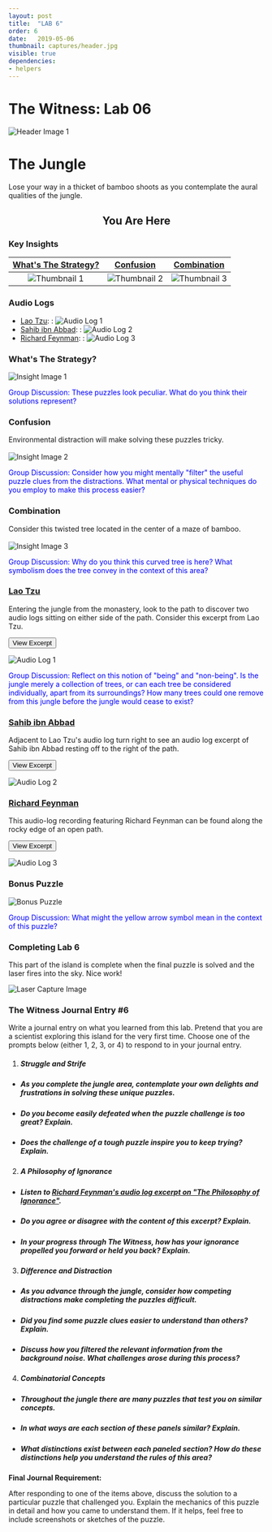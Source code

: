 ```yaml
---
layout: post
title:  "LAB 6"
order: 6
date:   2019-05-06
thumbnail: captures/header.jpg
visible: true
dependencies:
- helpers
---
```


# **The Witness: Lab 06**

![Header Image 1](captures/header.jpg#header)
# The Jungle

Lose your way in a thicket of bamboo shoots as you contemplate the aural qualities of the jungle.

## <center>You Are Here</center>

<!-- ![Witness Map Lab 6](captures/Witness_Map_Lab6.jpg#capture) -->

### Key Insights

| [What's The Strategy?](#whats-the-strategy) | [Confusion](#confusion) | [Combination](#combination) |
|:-:|:-:|:-:|
|![Thumbnail 1](captures/insight_1.jpg#thumbnail)| ![Thumbnail 2](captures/insight_2.jpg#thumbnail)| ![Thumbnail 3](captures/insight_3.jpg#thumbnail)|

### Audio Logs

- [Lao Tzu](#lao-tzu):
: ![Audio Log 1](captures/audio_log_1.jpg#audio_log)
- [Sahib ibn Abbad](#sahib-ibn-abbad):
: ![Audio Log 2](captures/audio_log_2.jpg#audio_log)
- [Richard Feynman](#richard-feynman):
: ![Audio Log 3](captures/audio_log_3.jpg#audio_log)

### What's The Strategy?

![Insight Image 1](captures/insight_1.jpg#capture)

<span style="color: blue">Group Discussion: These puzzles look peculiar. What do you think their solutions represent?</span>

### Confusion
Environmental distraction will make solving these puzzles tricky.
<br><br>
![Insight Image 2](captures/insight_2.jpg#capture)

<span style="color: blue">Group Discussion: Consider how you might mentally "filter" the useful puzzle clues from the distractions. What mental or physical techniques do you employ to make this process easier?</span>

### Combination
Consider this twisted tree located in the center of a maze of bamboo.
<br><br>
![Insight Image 3](captures/insight_3.jpg#capture)

<!-- Is this tree apart from the jungle, surrounded yet separate from it? Does the jungle encompass this tree, and all trees, individually, or together? How many bamboo shoots could one remove from this jungle before the jungle would cease to exist? -->

<span style="color: blue">
Group Discussion: Why do you think this curved tree is here? What symbolism does the tree convey in the context of this area?</span>

### [Lao Tzu](https://psychology.fas.harvard.edu/people/b-f-skinner)

Entering the jungle from the monastery, look to the path to discover two audio logs sitting on either side of the path. Consider this excerpt from Lao Tzu.

<button onclick="collapseExcerpt1()">View Excerpt</button>

<div id="excerpt1" style="display:none">
We join spokes together in a wheel,
but it is the center hole
that makes the wagon move.

We shape clay into a pot,
but it is the emptiness inside
that holds whatever we want.

We hammer wood for a house,
but it is the inner space
that makes it livable.

We work with being,
but non-being is what we use.

<br>---<br>
Lao Tzu, 6th century BC
</div>

![Audio Log 1](captures/audio_log_1.jpg#capture)

<span style="color: blue">Group Discussion: Reflect on this notion of "being" and "non-being". Is the jungle merely a collection of trees, or can each tree be considered individually, apart from its surroundings? How many trees could one remove from this jungle before the jungle would cease to exist?</span>

### [Sahib ibn Abbad](https://en.wikipedia.org/wiki/Sahib_ibn_Abbad)

Adjacent to Lao Tzu's audio log turn right to see an audio log excerpt of Sahib ibn Abbad resting off to the right of the path.  

<button onclick="collapseExcerpt2()">View Excerpt</button>

<div id="excerpt2" style="display:none">
The glass is transparent,
the wine transparent —

the two are similar,
the affair confused.

There seems to be wine
and no glass,
or glass
and no wine.

<br>---<br>
Sahib ibn Abbad, circa 990
</div>

![Audio Log 2](captures/audio_log_2.jpg#capture)

<!-- <span style="color: blue">[TEMP]</span> -->

### [Richard Feynman](https://www.nobelprize.org/prizes/literature/1913/tagore/biographical/)

This audio-log recording featuring Richard Feynman can be found along the rocky edge of an open path.

<button onclick="collapseExcerpt3()">View Excerpt</button>

<div id="excerpt3" style="display:none">

If we were not able or did not desire to look in any new direction,
if we did not have a doubt or recognize ignorance,

we would not get any new ideas.  
There would be nothing worth checking,
because we would know what is true.  

So what we call scientific knowledge today
is a body of statements of varying degrees of certainty.  

Some of them are most unsure; some of them are nearly sure;
but none is absolutely certain.  Scientists are used to this.  

We know that it is consistent to be able to live and not know.  

Some people say,
“How can you _live_ without knowing?” I do not know what they mean.

I always live without knowing.  That is easy.  
How you get to know is what I want to know.

This freedom to doubt is an important matter in the sciences
and, I believe, in other fields.  
It was born of a struggle.  

It was a struggle to be permitted to doubt, to be unsure.

And I do not want us to forget the importance of the struggle
and, by default, to let the thing fall away.  

I feel a responsibility as a scientist
who knows the great value
of a satisfactory philosophy of ignorance,

and the progress made possible by such a philosophy,
progress which is the fruit of freedom of thought.  

I feel a responsibility to proclaim the value of this freedom
and to teach that doubt is not to be feared,

but that it is to be welcomed
as the possibility of a new potential for human beings.

If you know that you are not sure,
you have a chance to improve the situation.  

I want to demand this freedom for future generations.

<br>---<br>
Richard Feynman, 1963
</div>

<!-- <span style="color: blue">[TEMP]</span> -->

![Audio Log 3](captures/audio_log_3.jpg#capture)

### Bonus Puzzle

![Bonus Puzzle](captures/bonus_puzzle.jpg#capture)

<span style="color: blue">Group Discussion: What might the yellow arrow symbol mean in the context of this puzzle?</span>

### Completing Lab 6

This part of the island is complete when the final puzzle is solved and the laser fires into the sky. Nice work!

![Laser Capture Image](captures/laser_capture.jpg#header)

### The Witness Journal Entry #6

Write a journal entry on what you learned from this lab. Pretend that you are a scientist exploring this island for the very first time. Choose one of the prompts below (either 1, 2, 3, or 4) to respond to in your journal entry.

1. ##### **Struggle and Strife**
  - ##### As you complete the jungle area, contemplate your own delights and frustrations in solving these unique puzzles.
  - ##### Do you become easily defeated when the puzzle challenge is too great? Explain.
  - ##### Does the challenge of a tough puzzle inspire you to keep trying? Explain.

2. ##### **A Philosophy of Ignorance**
  - ##### Listen to [Richard Feynman's audio log excerpt on "The Philosophy of Ignorance"](#richard-feynman).
  - ##### Do you agree or disagree with the content of this excerpt? Explain.
  - ##### In your progress through The Witness, how has your ignorance propelled you forward or held you back? Explain.

3. ##### **Difference and Distraction**
  - ##### As you advance through the jungle, consider how competing distractions make completing the puzzles difficult.
  - ##### Did you find some puzzle clues easier to understand than others? Explain.
  - ##### Discuss how you filtered the relevant information from the background noise. What challenges arose during this process?

4. ##### **Combinatorial Concepts**
  - ##### Throughout the jungle there are many puzzles that test you on similar concepts.
  - ##### In what ways are each section of these panels similar? Explain.
  - ##### What distinctions exist between each paneled section? How do these distinctions help you understand the rules of this area?

**Final Journal Requirement:**

After responding to one of the items above, discuss the solution to a particular puzzle that challenged you. Explain the mechanics of this puzzle in detail and how you came to understand them. If it helps, feel free to include screenshots or sketches of the puzzle.
